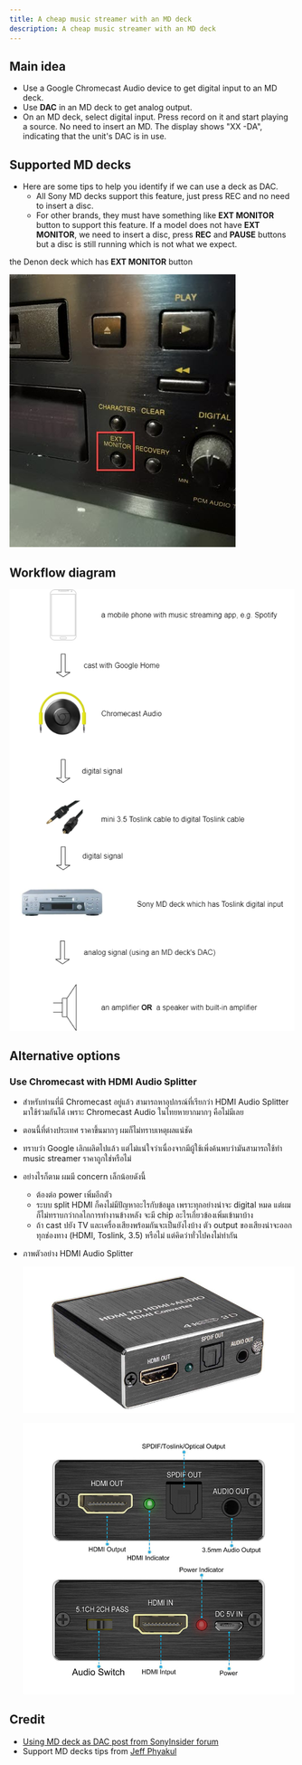 ```yaml
---
title: A cheap music streamer with an MD deck
description: A cheap music streamer with an MD deck
---
```


## Main idea
- Use a Google Chromecast Audio device to get digital input to an MD deck.
- Use **DAC** in an MD deck to get analog output.
- On an MD deck, select digital input. Press record on it and start playing a source. No need to insert an MD.
  The display shows "XX -DA", indicating that the unit's DAC is in use.

## Supported MD decks
- Here are some tips to help you identify if we can use a deck as DAC.
  - All Sony MD decks support this feature, just press REC and no need to insert a disc.
  - For other brands, they must have something like **EXT MONITOR** button to support this feature.
    If a model does not have **EXT MONITOR**, we need to insert a disc, press **REC** and **PAUSE** buttons but a disc is still running which is not what we expect.

the Denon deck which has **EXT MONITOR** button

![](images/a-cheap-music-streamer-with-an-md-deck/denon-exit-monitor-button.png)

## Workflow diagram

![](images/a-cheap-music-streamer-with-an-md-deck/a-music-streamer-workflow-diagram.drawio.png)


## Alternative options

### Use Chromecast with HDMI Audio Splitter
- สำหรับท่านที่มี Chromecast อยู่แล้ว สามารถหาอุปกรณ์ที่เรียกว่า HDMI Audio Splitter มาใช้ร่วมกันได้ เพราะ Chromecast Audio ในไทยหายากมากๆ คือไม่มีเลย
- ตอนนี้ที่ต่างประเทศ ราคาขึ้นมากๆ ผมก็ไม่ทราบเหตุผลแน่ชัด
- ทราบว่า Google เลิกผลิตไปแล้ว แต่ไม่แน่ใจว่าเนื่องจากมีผู้ใช้เพิ่งค้นพบว่ามันสามารถใช้ทำ music streamer ราคาถูกใช่หรือไม่
- อย่างไรก็ตาม ผมมี concern เล็กน้อยดังนี้
  - ต้องต่อ power เพิ่มอีกตัว
  - ระบบ split HDMI ก็คงไม่มีปัญหาอะไรกับข้อมูล เพราะทุกอย่างน่าจะ digital หมด แต่ผมก็ไม่ทราบกว่ากลไกการทำงานข้างหลัง จะมี chip อะไรเกี่ยวข้องเพิ่มเข้ามาบ้าง
  - ถ้า cast ปยัง TV และเครื่องเสียงพร้อมกันจะเป็นยังไงบ้าง ตัว output ของเสียงน่าจะออกทุกช่องทาง (HDMI, Toslink, 3.5) หรือไม่ แต่คิดว่าทั่วไปคงไม่ทำกัน
- ภาพตัวอย่าง HDMI Audio Splitter

  ![](images/a-cheap-music-streamer-with-an-md-deck/hdmi-audio-splitter-01.png)

  ![](images/a-cheap-music-streamer-with-an-md-deck/hdmi-audio-splitter-02.png)

## Credit
- [Using MD deck as DAC post from SonyInsider forum](https://forums.sonyinsider.com/topic/26820-using-md-deck-as-dac/)
- Support MD decks tips from [Jeff Phyakul](https://www.facebook.com/jeff.richy.52)

